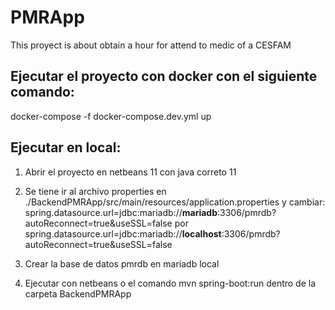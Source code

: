 # PMRApp

This proyect is about obtain a hour for attend to medic of a CESFAM 

## Ejecutar el proyecto con docker con el siguiente comando:
docker-compose -f docker-compose.dev.yml up

## Ejecutar en local:

1) Abrir el proyecto en netbeans 11 con java correto 11 

2) Se tiene ir al archivo properties en ./BackendPMRApp/src/main/resources/application.properties y cambiar:
spring.datasource.url=jdbc:mariadb://**mariadb**:3306/pmrdb?autoReconnect=true&useSSL=false 
por 
spring.datasource.url=jdbc:mariadb://**localhost**:3306/pmrdb?autoReconnect=true&useSSL=false

2) Crear la base de datos pmrdb en mariadb local

3) Ejecutar con netbeans o el comando mvn spring-boot:run dentro de la carpeta BackendPMRApp
